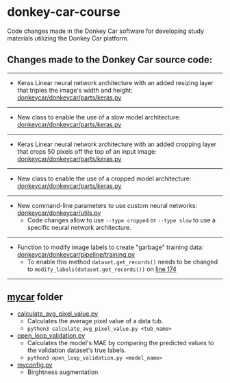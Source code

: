 # donkey-car-course
Code changes made in the Donkey Car software for developing study materials utilizing the Donkey Car platform.



## Changes made to the Donkey Car source code:
---
* Keras Linear neural network architecture with an added resizing layer that triples the image's width and height: [donkeycar/donkeycar/parts/keras.py](https://github.com/ArturKreegipuu/donkey-car-course/blob/3eb4740e587eb8b418da7e9e0321f7af28ed281e/donkeycar/donkeycar/parts/keras.py#L962)
---
* New class to enable the use of a slow model architecture: [donkeycar/donkeycar/parts/keras.py](https://github.com/ArturKreegipuu/donkey-car-course/blob/3eb4740e587eb8b418da7e9e0321f7af28ed281e/donkeycar/donkeycar/parts/keras.py#L388)
---
* Keras Linear neural network architecture with an added cropping layer that crops 50 pixels off the top of an input image: [donkeycar/donkeycar/parts/keras.py](https://github.com/ArturKreegipuu/donkey-car-course/blob/3eb4740e587eb8b418da7e9e0321f7af28ed281e/donkeycar/donkeycar/parts/keras.py#L927)
 ---
* New class to enable the use of a cropped model architecture: [donkeycar/donkeycar/parts/keras.py](https://github.com/ArturKreegipuu/donkey-car-course/blob/3eb4740e587eb8b418da7e9e0321f7af28ed281e/donkeycar/donkeycar/parts/keras.py#L354)
---
* New command-line parameters to use custom neural networks: [donkeycar/donkeycar/utils.py](https://github.com/ArturKreegipuu/donkey-car-course/blob/3eb4740e587eb8b418da7e9e0321f7af28ed281e/donkeycar/donkeycar/utils.py#L518)
  * Code changes allow to use `--type cropped` or `--type slow` to use a specific neural network architecture.
---
* Function to modify image labels to create "garbage" training data: [donkeycar/donkeycar/pipeline/training.py](https://github.com/ArturKreegipuu/donkey-car-course/blob/3eb4740e587eb8b418da7e9e0321f7af28ed281e/donkeycar/donkeycar/pipeline/training.py#L128)
  * To enable this method `dataset.get_records()` needs to be changed to `modify_labels(dataset.get_records())` on [line 174](https://github.com/ArturKreegipuu/donkey-car-course/blob/3eb4740e587eb8b418da7e9e0321f7af28ed281e/donkeycar/donkeycar/pipeline/training.py#L174)
---

## [mycar](https://github.com/ArturKreegipuu/donkey-car-course/tree/main/mycar) folder
* [calculate_avg_pixel_value.py](https://github.com/ArturKreegipuu/donkey-car-course/blob/main/mycar/calculate_avg_pixel_value.py)
  * Calculates the average pixel value of a data tub.
  * `python3 calculate_avg_pixel_value.py <tub_name>`
* [open_loop_validation.py](https://github.com/ArturKreegipuu/donkey-car-course/blob/main/mycar/open_loop_validation.py)
  * Calculates the model's MAE by comparing the predicted values to the validation dataset's true labels.
  * `python3 open_loop_validation.py <model_name>`
* [myconfig.py](https://github.com/ArturKreegipuu/donkey-car-course/blob/main/mycar/myconfig.py)
  * Birghtness augmentation 
